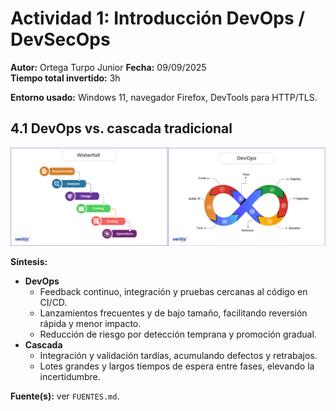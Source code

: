 # Actividad 1: Introducción DevOps / DevSecOps
**Autor:** Ortega Turpo Junior
**Fecha:** 09/09/2025  
**Tiempo total invertido:** 3h

**Entorno usado:**
Windows 11, navegador Firefox, DevTools para HTTP/TLS.

## 4.1 DevOps vs. cascada tradicional
![Comparativo](Imagenes/CASCADA_VS_DEVOPS.png)

**Síntesis:**  
- **DevOps** 
  - Feedback continuo, integración y pruebas cercanas al código en CI/CD.
  - Lanzamientos frecuentes y de bajo tamaño, facilitando reversión rápida y menor impacto.
  - Reducción de riesgo por detección temprana y promoción gradual.  
- **Cascada** 
  - Integración y validación tardías, acumulando defectos y retrabajos.
  - Lotes grandes y largos tiempos de espera entre fases, elevando la incertidumbre.

**Fuente(s):** ver `FUENTES.md`.
